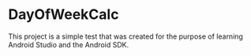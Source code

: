 # DayOfWeekCalc
This project is a simple test that was created for the purpose of learning Android Studio and the Android SDK.
